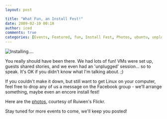 ```yaml
---
layout: post

title: "What Fun, an Install Fest!"
date: 2009-02-10 00:18
author: iced
comments: true
categories: [Events, Featured, fun, Install Fest, Photos, ubuntu, unplugged]
---
```

<img src="http://farm4.static.flickr.com/3505/3260062912_baf52f4ed7.jpg?v=0" alt="Installing...." />

You really should have been there. We had lots of fun! VMs were set up, guests shared stories, and we even had an 'unplugged' session... so to speak. It's OK if you didn't know what I'm talking about. ;)

If you couldn't make it down, but still want to get Linux on your computer, feel free to drop any of us a message on the Facebook group - we'll arrange something, maybe even an encore install fest!

Here are the <a href="http://www.flickr.com/photos/ruiwen/sets/72157613461645426/">photos</a>, courtesy of Ruiwen's Flickr.

Stay tuned for more events to come, we'll keep you posted!
